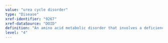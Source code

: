 ```yaml
---
value: "urea cycle disorder"
type: "Disease"
xref-identifier: "9267"
xref-dataSource: "DOID"
definition: "An amino acid metabolic disorder that involves a deficiency of one of the enzymes in the urea cycle which is responsible for removing ammonia from the blood stream."
level: "4"
---
```

